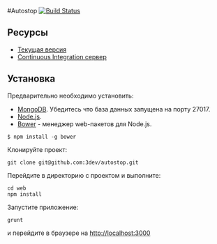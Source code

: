 #Autostop [![Build Status](https://travis-ci.org/3dev/autostop.png?branch=dev)](https://travis-ci.org/3dev/autostop)

## Ресурсы
* [Текущая версия](http://autostop-dev.herokuapp.com)
* [Continuous Integration сервер](https://travis-ci.org/3dev/autostop)

## Установка
Предварительно необходимо установить:

* [MongoDB](http://docs.mongodb.org/manual/installation/). Убедитесь что база данных запущена на порту 27017.
* [Node.js](http://nodejs.org/download/).
* [Bower](http://bower.io/) - менеджер web-пакетов для Node.js.

```
$ npm install -g bower
```

Клонируйте проект:

```
git clone git@github.com:3dev/autostop.git
```

Перейдите в директорию с проектом и выполните:

```
cd web
npm install
```

Запустите приложение:

```
grunt
```

и перейдите в браузере на [http://localhost:3000](http://localhost:3000)
